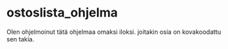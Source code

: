 # ostoslista_ohjelma

Olen ohjelmoinut tätä ohjelmaa omaksi iloksi.
joitakin osia on kovakoodattu sen takia.
